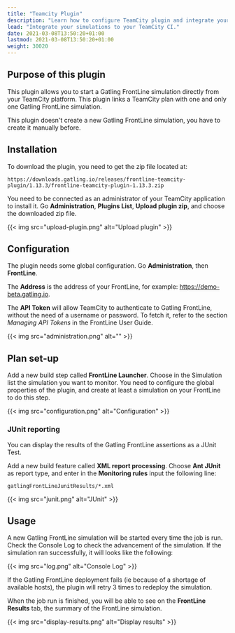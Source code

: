 ```yaml
---
title: "Teamcity Plugin"
description: "Learn how to configure TeamCity plugin and integrate your simulations."
lead: "Integrate your simulations to your TeamCity CI."
date: 2021-03-08T13:50:20+01:00
lastmod: 2021-03-08T13:50:20+01:00
weight: 30020
---
```


## Purpose of this plugin

This plugin allows you to start a Gatling FrontLine simulation directly from your TeamCity platform. This plugin links a TeamCity plan with one and only one Gatling FrontLine simulation.

This plugin doesn't create a new Gatling FrontLine simulation, you have to create it manually before.

## Installation

To download the plugin, you need to get the zip file located at:

```
https://downloads.gatling.io/releases/frontline-teamcity-plugin/1.13.3/frontline-teamcity-plugin-1.13.3.zip
```

You need to be connected as an administrator of your TeamCity application to install it. Go **Administration**, **Plugins List**, **Upload plugin zip**, and choose the downloaded zip file.

{{< img src="upload-plugin.png" alt="Upload plugin" >}}

## Configuration

The plugin needs some global configuration. Go **Administration**, then **FrontLine**.

The **Address** is the address of your FrontLine, for example: https://demo-beta.gatling.io.

The **API Token** will allow TeamCity to authenticate to Gatling FrontLine, without the need of a username or password. To fetch it, refer to the section *Managing API Tokens* in the FrontLine User Guide.

{{< img src="administration.png" alt="" >}}

## Plan set-up

Add a new build step called **FrontLine Launcher**. Choose in the Simulation list the simulation you want to monitor. You need to configure the global properties of the plugin, and create at least a simulation on your FrontLine to do this step.

{{< img src="configuration.png" alt="Configuration" >}}

### JUnit reporting

You can display the results of the Gatling FrontLine assertions as a JUnit Test.

Add a new build feature called **XML report processing**. Choose **Ant JUnit** as report type, and enter in the **Monitoring rules** input the following line:

`gatlingFrontLineJunitResults/*.xml`

{{< img src="junit.png" alt="JUnit" >}}

## Usage

A new Gatling FrontLine simulation will be started every time the job is run. Check the Console Log to check the advancement of the simulation. If the simulation ran successfully, it will looks like the following:

{{< img src="log.png" alt="Console Log" >}}

If the Gatling FrontLine deployment fails (ie because of a shortage of available hosts), the plugin will retry 3 times to redeploy the simulation.

When the job run is finished, you will be able to see on the **FrontLine Results** tab, the summary of the FrontLine simulation.

{{< img src="display-results.png" alt="Display results" >}}

